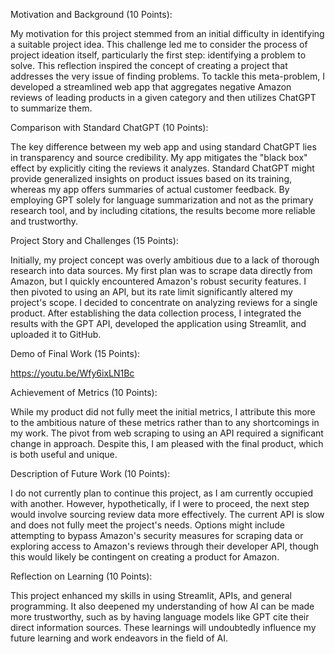 
Motivation and Background (10 Points):

My motivation for this project stemmed from an initial difficulty in identifying a suitable project idea. This challenge led me to consider the process of project ideation itself, particularly the first step: identifying a problem to solve. This reflection inspired the concept of creating a project that addresses the very issue of finding problems. To tackle this meta-problem, I developed a streamlined web app that aggregates negative Amazon reviews of leading products in a given category and then utilizes ChatGPT to summarize them.

Comparison with Standard ChatGPT (10 Points):

The key difference between my web app and using standard ChatGPT lies in transparency and source credibility. My app mitigates the "black box" effect by explicitly citing the reviews it analyzes. Standard ChatGPT might provide generalized insights on product issues based on its training, whereas my app offers summaries of actual customer feedback. By employing GPT solely for language summarization and not as the primary research tool, and by including citations, the results become more reliable and trustworthy.

Project Story and Challenges (15 Points):

Initially, my project concept was overly ambitious due to a lack of thorough research into data sources. My first plan was to scrape data directly from Amazon, but I quickly encountered Amazon's robust security features. I then pivoted to using an API, but its rate limit significantly altered my project's scope. I decided to concentrate on analyzing reviews for a single product. After establishing the data collection process, I integrated the results with the GPT API, developed the application using Streamlit, and uploaded it to GitHub.

Demo of Final Work (15 Points):

https://youtu.be/Wfy6ixLN1Bc

Achievement of Metrics (10 Points):

While my product did not fully meet the initial metrics, I attribute this more to the ambitious nature of these metrics rather than to any shortcomings in my work. The pivot from web scraping to using an API required a significant change in approach. Despite this, I am pleased with the final product, which is both useful and unique.

Description of Future Work (10 Points):

I do not currently plan to continue this project, as I am currently occupied with another. However, hypothetically, if I were to proceed, the next step would involve sourcing review data more effectively. The current API is slow and does not fully meet the project's needs. Options might include attempting to bypass Amazon's security measures for scraping data or exploring access to Amazon's reviews through their developer API, though this would likely be contingent on creating a product for Amazon.

Reflection on Learning (10 Points):

This project enhanced my skills in using Streamlit, APIs, and general programming. It also deepened my understanding of how AI can be made more trustworthy, such as by having language models like GPT cite their direct information sources. These learnings will undoubtedly influence my future learning and work endeavors in the field of AI.







